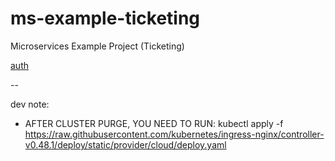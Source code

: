 # ms-example-ticketing
Microservices Example Project (Ticketing)


[auth](https://github.com/nick-freitas/ms-example-ticketing-auth)


--

dev note:
* AFTER CLUSTER PURGE, YOU NEED TO RUN:
kubectl apply -f https://raw.githubusercontent.com/kubernetes/ingress-nginx/controller-v0.48.1/deploy/static/provider/cloud/deploy.yaml
